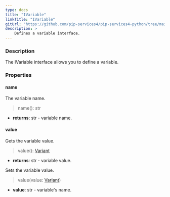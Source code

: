 ```yaml
---
type: docs
title: "IVariable"
linkTitle: "IVariable"
gitUrl: "https://github.com/pip-services4/pip-services4-python/tree/main/pip-services4-expressions-python"
description: > 
    Defines a variable interface.
---
```


### Description

The IVariable interface allows you to define a variable.


### Properties

#### name
The variable name.
> name(): str

- **returns**: str - variable name.

#### value
Gets the variable value.
> value(): [Variant](../../../variants/variant)

- **returns**: str - variable value.

Sets the variable value.
> value(value: [Variant](../../../variants/variant))

- **value**: str - variable's name.
</span>
